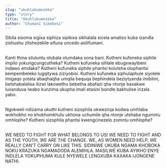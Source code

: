 ```yaml
---
slug: "ukuhlukumezeka"
type: "story"
title: "Ukuhlukumezeka"
author: "Chumani Sibebosi"
---
```


Sibila sisoma sigixa siphiza sipikixa sikhalala sicela amalizo kuba izandla zishushu zitshezekile sifuna uncedo asilifumani.
<br><br>

Kanti thina siluluntu olubala olumdaka sona bani. Kutheni kufeneka siphile impilo yokungcungcutheka? Kutheni kufuneka sihlale ebugxwayibeni indawo emdaka? Kutheni kufuneka siphile phantsi kolutsha oluphantsi kempembeleko lugqitywa ziziyobisi. Kutheni kufuneka siphulaphule siyolele imigaqo yotata abaqhaqha umqila bequqa bephindela beziytyanda imibilini, betshabalalisa ilizwi lakowethu bebetha abafazi qha ntonje baxakwe luxanduva lwabo kunzima ukupha imali etasini bondle bakhulise inzala yabo.
<br><br>

Ngokweli ndizama ukuthi kutheni sizophila okwezinja kodwa umhlaba wokhokho no khokhomkhulu ukhona uchumile qha ntonje utshaba ngumntu omhlophe? Kutheni sizophila phantsi kwengcinezelo zomntu omhlophe?
<br><br>

WE NEED TO FIGHT FOR WHAT BELONGS TO US! WE NEED TO FIGHT AND AS THE YOUTH, WE ARE THE CHANGE. WE, AS WOMEN NEED HELP, WE REALLY CAN'T CARRY ON LIKE THIS. SIDINIWE UKUBA NGAMA KHOBOKA NOKU KRAZUKA NGAMADODA ALEMIHLA. MASILWE KUBA AYIKHO ENYE INDLELA YOKUPHUMA KULE NYEWELE LENGXUBA KAXAKA IJONGENE NATHI.
